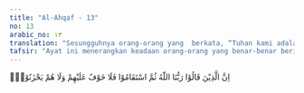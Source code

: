 ```yaml
---
title: "Al-Ahqaf - 13"
no: 13
arabic_no: ١٣
translation: "Sesungguhnya orang-orang yang  berkata, “Tuhan kami adalah Allah,” kemudian mereka tetap istiqamah tidak ada rasa khawatir pada mereka, dan mereka tidak (pula) bersedih hati."
tafsir: "Ayat ini menerangkan keadaan orang-orang yang benar-benar beriman kepada Allah, yaitu orang-orang yang mengakui dan mengatakan, \"Tuhan kami adalah Allah\", kemudian ia istikamah, yakni tetap dalam pengakuan itu, tidak dicampuri sedikit pun dengan perbuatan-perbuatan syirik. Orang tersebut konsisten mengikuti garis yang telah ditentukan agama, mengikuti perintah Allah dengan sebenar-benarnya, dan menjauhi larangan-Nya. Maka orang yang semacam itu tidak ada suatu kekhawatiran dalam diri mereka di hari Kiamat, karena Allah menjamin keselamatan mereka. Mereka tidak perlu bersedih terhadap apa yang mereka tinggalkan di dunia setelah wafat, begitu juga terhadap sesuatu yang luput dan hilang dari mereka selama hidup di dunia itu serta tidak ada penyesalan sedikit pun pada diri mereka."
---
```


اِنَّ الَّذِيْنَ قَالُوْا رَبُّنَا اللّٰهُ ثُمَّ اسْتَقَامُوْا فَلَا خَوْفٌ عَلَيْهِمْ وَلَا هُمْ يَحْزَنُوْنَۚ
